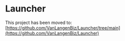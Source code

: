 # Launcher
This project has been moved to: [https://github.com/VanLangenBiz/Launcher/tree/main](https://github.com/VanLangenBiz/Launcher)
